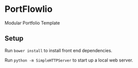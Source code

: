 PortFlowlio
===========

Modular Portfolio Template

Setup
-----

Run `bower install` to install front end dependencies.

Run `python -m SimpleHTTPServer` to start up a local web server.
